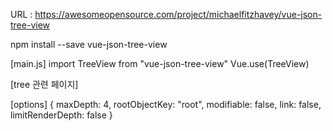 URL : 
https://awesomeopensource.com/project/michaelfitzhavey/vue-json-tree-view


npm install --save vue-json-tree-view


[main.js]
import TreeView from "vue-json-tree-view"
Vue.use(TreeView)


[tree 관련 페이지]
<div>
    <tree-view :data="jsonSource" :options="{maxDepth: 3}"></tree-view>
</div>


[options]
{
  maxDepth: 4,
  rootObjectKey: "root",
  modifiable: false,
  link: false,
  limitRenderDepth: false
}